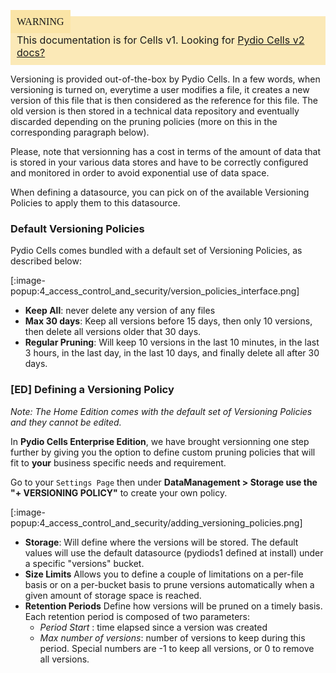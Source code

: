 <div style="background-color: #fbe9b7;font-size: 16px;">
<span style="background-color: #fae4a6;padding: 10px;font-family: FuturaT-Demi;">WARNING</span>
<span style="padding: 10px;display: inline-block;">This documentation is for Cells v1. Looking for <a href="https://pydio.com/en/docs/cells/v2/quick-start">Pydio Cells v2 docs?</a></span>
</div>

Versioning is provided out-of-the-box by Pydio Cells. In a few words, when versioning is turned on, everytime a user modifies a file, it creates a new version of this file that is then considered as the reference for this file. The old version is then stored in a technical data repository and eventually discarded depending on the pruning policies (more on this in the corresponding paragraph below).

Please, note that versionning has a cost in terms of the amount of data that is stored in your various data stores and have to be correctly configured and monitored in order to avoid exponential use of data space.

When defining a datasource, you can pick on of the available Versioning Policies to apply them to this datasource.

### Default Versioning Policies

Pydio Cells comes bundled with a default set of Versioning Policies, as described below:

[:image-popup:4_access_control_and_security/version_policies_interface.png]

- **Keep All**: never delete any version of any files
- **Max 30 days**: Keep all versions before 15 days, then only 10 versions, then delete all versions older that 30 days.
- **Regular Pruning**: Will keep 10 versions in the last 10 minutes, in the last 3 hours, in the last day, in the last 10 days, and finally delete all after 30 days.


### [ED] Defining a Versioning Policy

_Note: The Home Edition comes with the default set of Versioning Policies and they cannot be edited._

In **Pydio Cells Enterprise Edition**, we have brought versionning one step further by giving you the option to define custom pruning policies that will fit to __your__ business specific needs and requirement.

Go to your `Settings Page` then under **DataManagement > Storage use the "+ VERSIONING POLICY"** to create your own policy.

[:image-popup:4_access_control_and_security/adding_versioning_policies.png]

- **Storage**: Will define where the versions will be stored. The default values will use the default datasource (pydiods1 defined at install) under a specific "versions" bucket.
- **Size Limits** Allows you to define a couple of limitations on a per-file basis or on a per-bucket basis to prune versions automatically when a given amount of storage space is reached.
- **Retention Periods** Define how versions will be pruned on a timely basis. Each retention period is composed of two parameters:
  - _Period Start_ : time elapsed since a version was created
  - _Max number of versions_: number of versions to keep during this period. Special numbers are -1 to keep all versions, or 0 to remove all versions.
